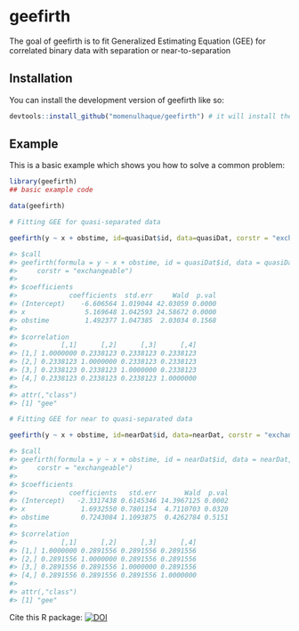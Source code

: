 
<!-- README.md is generated from README.Rmd. Please edit that file -->

# geefirth

<!-- badges: start -->
<!-- badges: end -->

The goal of geefirth is to fit Generalized Estimating Equation (GEE) for
correlated binary data with separation or near-to-separation

## Installation

You can install the development version of geefirth like so:

``` r
devtools::install_github("momenulhaque/geefirth") # it will install the package
```

## Example

This is a basic example which shows you how to solve a common problem:

``` r
library(geefirth)
## basic example code

data(geefirth)

# Fitting GEE for quasi-separated data

geefirth(y ~ x + obstime, id=quasiDat$id, data=quasiDat, corstr = "exchangeable")

#> $call
#> geefirth(formula = y ~ x + obstime, id = quasiDat$id, data = quasiDat, 
#>     corstr = "exchangeable")
#> 
#> $coefficients
#>             coefficients  std.err     Wald  p.val
#> (Intercept)    -6.606564 1.019044 42.03059 0.0000
#> x               5.169648 1.042593 24.58672 0.0000
#> obstime         1.492377 1.047385  2.03034 0.1568
#> 
#> $correlation
#>           [,1]      [,2]      [,3]      [,4]
#> [1,] 1.0000000 0.2338123 0.2338123 0.2338123
#> [2,] 0.2338123 1.0000000 0.2338123 0.2338123
#> [3,] 0.2338123 0.2338123 1.0000000 0.2338123
#> [4,] 0.2338123 0.2338123 0.2338123 1.0000000
#> 
#> attr(,"class")
#> [1] "gee"

# Fitting GEE for near to quasi-separated data

geefirth(y ~ x + obstime, id=nearDat$id, data=nearDat, corstr = "exchangeable")

#> $call
#> geefirth(formula = y ~ x + obstime, id = nearDat$id, data = nearDat, 
#>     corstr = "exchangeable")
#> 
#> $coefficients
#>             coefficients   std.err       Wald  p.val
#> (Intercept)   -2.3317438 0.6145346 14.3967125 0.0002
#> x              1.6932550 0.7801154  4.7110703 0.0320
#> obstime        0.7243084 1.1093875  0.4262784 0.5151
#> 
#> $correlation
#>           [,1]      [,2]      [,3]      [,4]
#> [1,] 1.0000000 0.2891556 0.2891556 0.2891556
#> [2,] 0.2891556 1.0000000 0.2891556 0.2891556
#> [3,] 0.2891556 0.2891556 1.0000000 0.2891556
#> [4,] 0.2891556 0.2891556 0.2891556 1.0000000
#> 
#> attr(,"class")
#> [1] "gee"
```


Cite this R package:
[![DOI](https://zenodo.org/badge/579810216.svg)](https://zenodo.org/badge/latestdoi/579810216)
